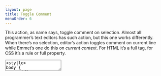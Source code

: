 ```yaml
---
layout: page
title: Toggle Comment
menuOrder: 6
---
```

This action, as name says, toggle comment on selection. Almost all programmer’s text editors has such action, but this one works differently. When there’s no selection, editor’s action toggles comment on current line while Emmet’s one do this on _current context_. For HTML it’s a full tag, for CSS it’s a rule or full property.

<textarea class="movie-def">
&lt;sty|le&gt;
body {
	padding: 10px; color: black;
}
&lt;/style&gt;
~~~
tooltip: {text: 'When invoked with no selection in HTML document, “Toggle Comment” action matches full tag', wait: 7000}
wait: 500
run: {command: 'emmet.toggle_comment', times: 2, beforeDelay: 1000} ::: “Toggle Comment” (Cmd-/)
wait: 1000
moveTo: 1:3
wait: 1000
tooltip: In CSS, it toggles comment on rule or full property, depending on caret position
run: {command: 'emmet.toggle_comment', times: 2, beforeDelay: 1000}
wait: 1000
moveTo: 2:11
wait: 1000
run: {command: 'emmet.toggle_comment', times: 2, beforeDelay: 1000}
</textarea>
